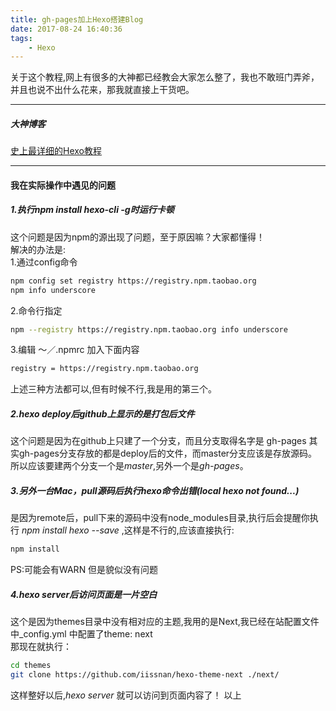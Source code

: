```yaml
---
title: gh-pages加上Hexo搭建Blog
date: 2017-08-24 16:40:36
tags: 
    - Hexo
---
```

关于这个教程,网上有很多的大神都已经教会大家怎么整了，我也不敢班门弄斧，并且也说不出什么花来，那我就直接上干货吧。
<br>

-----------------------------------
##### 大神博客
<a href="https://xuanwo.org/2015/03/26/hexo-intor/">史上最详细的Hexo教程</a>

-----------------------------------
#### 我在实际操作中遇见的问题

##### 1.执行npm install hexo-cli -g时运行卡顿
这个问题是因为npm的源出现了问题，至于原因嘛？大家都懂得！<br>
解决的办法是:<br>
1.通过config命令
``` bash
npm config set registry https://registry.npm.taobao.org
npm info underscore
```
<!--more-->
2.命令行指定
``` bash
npm --registry https://registry.npm.taobao.org info underscore
```
3.编辑 ～／.npmrc  加入下面内容
``` bash
registry = https://registry.npm.taobao.org
```
上述三种方法都可以,但有时候不行,我是用的第三个。

##### 2.hexo deploy后github上显示的是打包后文件
这个问题是因为在github上只建了一个分支，而且分支取得名字是 gh-pages
其实gh-pages分支存放的都是deploy后的文件，而master分支应该是存放源码。
所以应该要建两个分支一个是*master*,另外一个是*gh-pages*。

##### 3.另外一台Mac，pull源码后执行hexo命令出错(local hexo not found...)
是因为remote后，pull下来的源码中没有node_modules目录,执行后会提醒你执行
*npm install hexo --save* ,这样是不行的,应该直接执行:
``` bash
npm install
```
PS:可能会有WARN 但是貌似没有问题

##### 4.hexo server后访问页面是一片空白
这个是因为themes目录中没有相对应的主题,我用的是Next,我已经在站配置文件中_config.yml
中配置了theme: next<br>
那现在就执行：
``` bash
cd themes
git clone https://github.com/iissnan/hexo-theme-next ./next/
```
这样整好以后,*hexo server* 就可以访问到页面内容了！
以上


